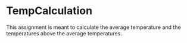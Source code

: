 # TempCalculation
This assignment is meant to calculate the average temperature and the temperatures above the average temperatures.

